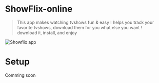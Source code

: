 # ShowFlix-online
> This app makes watching tvshows fun & easy ! helps you track your favorite tvshows, download them for you
what else you want ! download it, install, and enjoy

![Showflix app](http://i.imgur.com/diEMCshg.png)

# Setup
Comming soon
